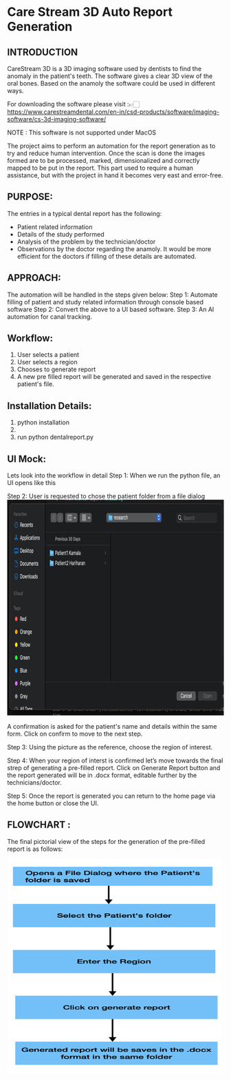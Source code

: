 # Care Stream 3D Auto Report Generation
## INTRODUCTION

CareStream 3D is a 3D imaging software used by dentists to find the anomaly in the patient's teeth. The software gives a clear 3D view of the oral bones. Based on the anamoly the software could be used in different ways. 

For downloading the software please visit :👉🏻https://www.carestreamdental.com/en-in/csd-products/software/imaging-software/cs-3d-imaging-software/

NOTE : This software is not supported under MacOS

The project aims to perform an automation for the report generation as to try and reduce human intervention. Once the scan is done the images formed are to be processed, marked, dimensionalized and correctly  mapped to be put in the report. This part used to require a human assistance, but with the project in hand it becomes very east and error-free.

## PURPOSE:
The entries in a typical dental report has the following:
* Patient related information
* Details of the study performed
* Analysis of the problem by the technician/doctor
* Observations by the doctor regarding the anamoly.
It would be more efficient for the doctors if filling of these details are automated.

## APPROACH:
The automation will be handled in the steps given below:
Step 1: Automate filling of patient and study related information through console based software
Step 2: Convert the above to a UI based software.
Step 3: An AI automation for canal tracking.

## Workflow:
1. User selects a patient
2. User selects a region
3. Chooses to generate report
4. A new pre filled report will be generated and saved in the respective patient's file.

## Installation Details: 
1. python installation
2. 
3. run python dentalreport.py

## UI Mock:
Lets look into the workflow in detail
Step 1: When we run the python file, an UI opens like this
<ui>

Step 2: User is requested to chose the patient folder from a file dialog 
<img src="./pic3.png" alt="Image" height="500" width = "600">

A confirmation is asked for the patient's name and details within the same form. Click on confirm to move to the next step.

Step 3: Using the picture as the reference, choose the region of interest.

<ui>

Step 4: When your region of interst is confirmed let’s move towards the final strep of generating a pre-filled report.
Click on Generate Report button and the report generated will be in .docx format, editable further by the technicians/doctor.

<ui>

Step 5: Once the report is generated you can return to the home page via the home button or close the UI.

## FLOWCHART :
The final pictorial view of the steps for the generation of the pre-filled report is as follows:

<img src="./pic2.png" alt="Image" height="500" width = "500">









